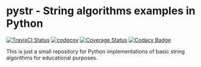 # pystr - String algorithms examples in Python

[![TravisCI Status](https://travis-ci.com/mailund/pystr.svg?branch=main)](https://travis-ci.com/mailund/pystr)
[![codecov](https://codecov.io/gh/mailund/pystr/branch/main/graph/badge.svg)](https://codecov.io/gh/mailund/pystr)
[![Coverage Status](https://coveralls.io/repos/github/mailund/pystr/badge.svg?branch=main)](https://coveralls.io/github/mailund/pystr?branch=main)
[![Codacy Badge](https://api.codacy.com/project/badge/Grade/4f8b3ef7896141b7ad4ace6f55d7ddc1)](https://www.codacy.com/manual/mailund/pystr?utm_source=github.com&amp;utm_medium=referral&amp;utm_content=mailund/pystr&amp;utm_campaign=Badge_Grade)

This is just a small repository for Python implementations of basic
string algorithms for educational purposes.



